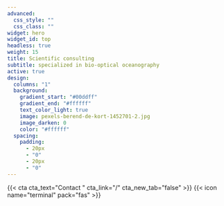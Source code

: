 ```yaml
---
advanced:
  css_style: ""
  css_class: ""
widget: hero
widget_id: top
headless: true
weight: 15
title: Scientific consulting
subtitle: specialized in bio-optical oceanography
active: true
design:
  columns: "1"
  background:
    gradient_start: "#00ddff"
    gradient_end: "#ffffff"
    text_color_light: true
    image: pexels-berend-de-kort-1452701-2.jpg
    image_darken: 0
    color: "#ffffff"
  spacing:
    padding:
      - 20px
      - "0"
      - 20px
      - "0"
---
```



{{< cta cta_text="Contact <i class="fa-solid fa-envelope"></i>" cta_link="/" cta_new_tab="false" >}}
{{< icon name="terminal" pack="fas" >}}
<i class="fa-solid fa-envelope"></i>